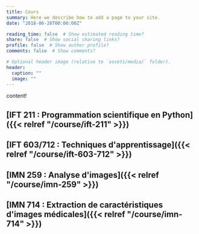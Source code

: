 ```yaml
---
title: Cours
summary: Here we describe how to add a page to your site.
date: "2018-06-28T00:00:00Z"

reading_time: false  # Show estimated reading time?
share: false  # Show social sharing links?
profile: false  # Show author profile?
comments: false  # Show comments?

# Optional header image (relative to `assets/media/` folder).
header:
  caption: ""
  image: ""
---
```


content!

## [IFT 211 : Programmation scientifique en Python]({{< relref "/course/ift-211" >}})

## [IFT 603/712 : Techniques d'apprentissage]({{< relref "/course/ift-603-712" >}})

## [IMN 259 : Analyse d'images]({{< relref "/course/imn-259" >}})

## [IMN 714 : Extraction de caractéristiques d'images médicales]({{< relref "/course/imn-714" >}})
